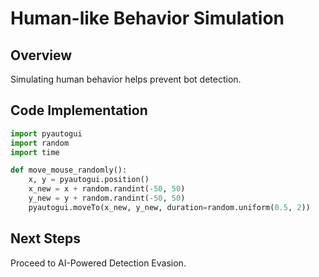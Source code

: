 
# Human-like Behavior Simulation

## Overview
Simulating human behavior helps prevent bot detection.

## Code Implementation
```python
import pyautogui
import random
import time

def move_mouse_randomly():
    x, y = pyautogui.position()
    x_new = x + random.randint(-50, 50)
    y_new = y + random.randint(-50, 50)
    pyautogui.moveTo(x_new, y_new, duration=random.uniform(0.5, 2))
```

## Next Steps
Proceed to AI-Powered Detection Evasion.
